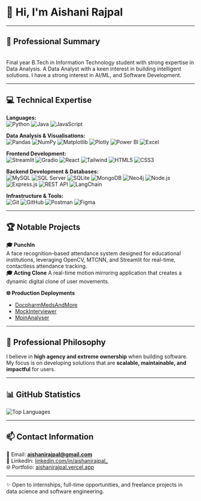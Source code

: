 # 👋 Hi, I'm Aishani Rajpal 

---

## 💼 Professional Summary  
<br>
Final year B.Tech in Information Technology student with strong expertise in Data Analysis. A Data Analyst with a keen interest in building intelligent solutions. I have a strong interest in AI/ML, and Software Development.

---

## 💻 Technical Expertise  

**Languages:**  
![Python](https://img.shields.io/badge/Python-3776AB?style=flat&logo=python&logoColor=white) ![Java](https://img.shields.io/badge/Java-007396?style=flat&logo=java&logoColor=white) ![JavaScript](https://img.shields.io/badge/JavaScript-F7DF1E?style=flat&logo=javascript&logoColor=black)  

**Data Analysis & Visualisations:**  
![Pandas](https://img.shields.io/badge/Pandas-150458?style=flat&logo=pandas&logoColor=white) ![NumPy](https://img.shields.io/badge/NumPy-013243?style=flat&logo=numpy&logoColor=white) ![Matplotlib](https://img.shields.io/badge/Matplotlib-11557C?style=flat&logo=matplotlib&logoColor=white) ![Plotly](https://img.shields.io/badge/Plotly-3F3F3F?style=flat&logo=plotly&logoColor=white) ![Power BI](https://img.shields.io/badge/Power_BI-F2C811?style=flat&logo=power-bi&logoColor=black) ![Excel](https://img.shields.io/badge/Microsoft_Excel-217346?style=flat&logo=microsoft-excel&logoColor=white)  

**Frontend Development:**  
![Streamlit](https://img.shields.io/badge/Streamlit-FF4B4B?style=flat&logo=streamlit&logoColor=white) ![Gradio](https://img.shields.io/badge/Gradio-FFD21E?style=flat&logo=gradio&logoColor=black) ![React](https://img.shields.io/badge/React-20232A?style=flat&logo=react&logoColor=61DAFB) ![Tailwind](https://img.shields.io/badge/Tailwind_CSS-38B2AC?style=flat&logo=tailwind-css&logoColor=white) ![HTML5](https://img.shields.io/badge/HTML5-E34F26?style=flat&logo=html5&logoColor=white) ![CSS3](https://img.shields.io/badge/CSS3-1572B6?style=flat&logo=css3&logoColor=white)  

**Backend Development & Databases:**  
![MySQL](https://img.shields.io/badge/MySQL-4479A1?style=flat&logo=mysql&logoColor=white) ![SQL Server](https://img.shields.io/badge/SQL_Server-CC2927?style=flat&logo=microsoftsqlserver&logoColor=white) ![SQLite](https://img.shields.io/badge/SQLite-003B57?style=flat&logo=sqlite&logoColor=white) ![MongoDB](https://img.shields.io/badge/MongoDB-47A248?style=flat&logo=mongodb&logoColor=white) ![Neo4j](https://img.shields.io/badge/Neo4j-008CC1?style=flat&logo=neo4j&logoColor=white) ![Node.js](https://img.shields.io/badge/Node.js-43853D?style=flat&logo=node.js&logoColor=white) ![Express.js](https://img.shields.io/badge/Express.js-000000?style=flat&logo=express&logoColor=white) ![REST API](https://img.shields.io/badge/REST-02569B?style=flat&logo=rest&logoColor=white) ![LangChain](https://img.shields.io/badge/LangChain-000000?style=flat&logo=chainlink&logoColor=blue)  

**Infrastructure & Tools:**  
![Git](https://img.shields.io/badge/Git-F05032?style=flat&logo=git&logoColor=white) ![GitHub](https://img.shields.io/badge/GitHub-181717?style=flat&logo=github&logoColor=white) ![Postman](https://img.shields.io/badge/Postman-FF6C37?style=flat&logo=postman&logoColor=white) ![Figma](https://img.shields.io/badge/Figma-F24E1E?style=flat&logo=figma&logoColor=white)  

---

## 🏆 Notable Projects  

**🎓 PunchIn**  
A face recognition–based attendance system designed for educational institutions, leveraging OpenCV, MTCNN, and Streamlit for real-time, contactless attendance tracking.
<br>
**🎓 Acting Clone** 
A real-time motion mirroring application that creates a dynamic digital clone of user movements.

**🌐 Production Deployments**  
- [DocpharmMedsAndMore](https://docpharm-meds-and-more.vercel.app/)  
- [MockInterviewer](https://ai-mock-interviewer-excel.streamlit.app/)  
- [MpinAnalyser](https://mpin-security-analyser.streamlit.app/)  

---

## 🎯 Professional Philosophy  
I believe in **high agency and extreme ownership** when building software. My focus is on developing solutions that are **scalable, maintainable, and impactful** for users.  

---

## 📊 GitHub Statistics  

![Top Languages](https://github-readme-stats.vercel.app/api/top-langs/?username=aishanirajpal&layout=compact&theme=radical)  

---
## 📫 Contact Information  
📧 Email: **aishanirajpal@gmail.com**  
🔗 LinkedIn: [linkedin.com/in/aishanirajpal_](https://www.linkedin.com/in/aishanirajpal/)   
🌐 Portfolio: [aishanirajpal.vercel.app](https://aishanirajpal.vercel.app/)  

---

✨ Open to internships, full-time opportunities, and freelance projects in data science and software engineering.  

<!--
**aishanirajpal/aishanirajpal** is a ✨ _special_ ✨ repository because its `README.md` (this file) appears on your GitHub profile.

Here are some ideas to get you started:

- 🔭 I’m currently working on ...
- 🌱 I’m currently learning ...
- 👯 I’m looking to collaborate on ...
- 🤔 I’m looking for help with ...
- 💬 Ask me about ...
- 📫 How to reach me: ...
- 😄 Pronouns: ...
- ⚡ Fun fact: ...
-->
